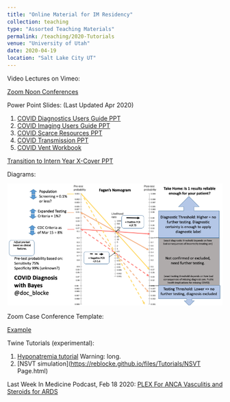 ```yaml
---
title: "Online Material for IM Residency"
collection: teaching
type: "Assorted Teaching Materials"
permalink: /teaching/2020-Tutorials
venue: "University of Utah"
date: 2020-04-19
location: "Salt Lake City UT"
---
```


Video Lectures on Vimeo:

[Zoom Noon Conferences](https://vimeo.com/channels/1565556)

Power Point Slides: (Last Updated Apr 2020)

1. [COVID Diagnostics Users Guide PPT](https://reblocke.github.io/files/COVID_Diagnostics_Users_Guide.pptx)
2. [COVID Imaging Users Guide PPT](https://reblocke.github.io/files/COVID_Imaging_Users_Guide.pptx)
3. [COVID Scarce Resources PPT](https://reblocke.github.io/files/COVID_Scarce_Resources.pptx)
4. [COVID Transmission PPT](https://reblocke.github.io/files/COVID_Transmission_101.pptx)
5. [COVID Vent Workbook](https://reblocke.github.io/files/COVID_Vent_Basics_Workbook_Combined.docx)

[Transition to Intern Year X-Cover PPT](https://reblocke.github.io/files/TTI_5_common_On_Call.pptx)

Diagrams:

<img src='/images/Fagan_COVID.png'>

Zoom Case Conference Template:

[Example](https://reblocke.github.io/files/ExampleMSConfCase.pptx)

Twine Tutorials (experimental):

1. [Hyponatremia tutorial](https://reblocke.github.io/files/Tutorials/Hyponatremia.html) Warning: long.
2. [NSVT simulation](https://reblocke.github.io/files/Tutorials/NSVT Page.html)

Last Week In Medicine Podcast, Feb 18 2020:
[PLEX For ANCA Vasculitis and Steroids for ARDS](https://www.stitcher.com/podcast/stephen-jenkins/last-week-in-medicine/e/67438992)
